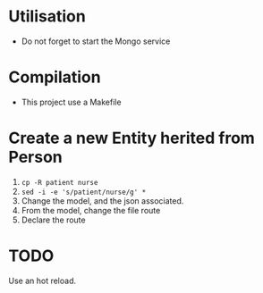# Utilisation
* Do not forget to start the Mongo service

# Compilation
* This project use a Makefile

# Create a new Entity herited from Person
1. `cp -R patient nurse`
2. `sed -i -e 's/patient/nurse/g' *`
3. Change the model, and the json associated.
4. From the model, change the file route
4. Declare the route

# TODO
Use an hot reload.

